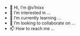 - 👋 Hi, I’m @v1nixx
- 👀 I’m interested in ...
- 🌱 I’m currently learning ...
- 💞️ I’m looking to collaborate on ...
- 📫 How to reach me ...

<!---
v1nixx/v1nixx is a ✨ special ✨ repository because its `README.md` (this file) appears on your GitHub profile.
You can click the Preview link to take a look at your changes.
--->
